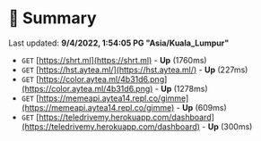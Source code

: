 # 📖 Summary
Last updated: **9/4/2022, 1:54:05 PG "Asia/Kuala_Lumpur"**

- `GET` [https://shrt.ml](https://shrt.ml) - **Up** (1760ms)
- `GET` [https://hst.aytea.ml/](https://hst.aytea.ml/) - **Up** (227ms)
- `GET` [https://color.aytea.ml/4b31d6.png](https://color.aytea.ml/4b31d6.png) - **Up** (1278ms)
- `GET` [https://memeapi.aytea14.repl.co/gimme](https://memeapi.aytea14.repl.co/gimme) - **Up** (609ms)
- `GET` [https://teledrivemy.herokuapp.com/dashboard](https://teledrivemy.herokuapp.com/dashboard) - **Up** (300ms)
